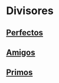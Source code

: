 # Divisores
## [Perfectos](d1perfects/README.md)
## [Amigos](d2friends/README.md)
## [Primos](d3primes/README.md)